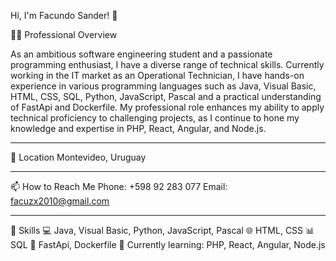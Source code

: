 Hi, I'm Facundo Sander! 👋

👨‍💻 Professional Overview

As an ambitious software engineering student and a passionate programming enthusiast, I have a diverse range of technical skills. Currently working in the IT market as an Operational Technician, I have hands-on experience in various programming languages such as Java, Visual Basic, HTML, CSS, SQL, Python, JavaScript, Pascal and a practical understanding of FastApi and Dockerfile. My professional role enhances my ability to apply technical proficiency to challenging projects, as I continue to hone my knowledge and expertise in PHP, React, Angular, and Node.js.

-------------------------------------------------------------------------------------------------------------------------------------------------------------------

📍 Location
Montevideo, Uruguay

-------------------------------------------------------------------------------------------------------------------------------------------------------------------

📫 How to Reach Me
Phone: +598 92 283 077
Email: facuzx2010@gmail.com

-------------------------------------------------------------------------------------------------------------------------------------------------------------------

🚀 Skills
💻 Java, Visual Basic, Python, JavaScript, Pascal
🌐 HTML, CSS
📊 SQL
🐳 FastApi, Dockerfile
🐍 Currently learning: PHP, React, Angular, Node.js
